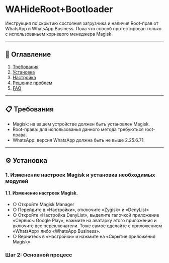 # WAHideRoot+Bootloader
Инструкция по скрытию состояния загрузчика и наличия Root-прав от WhatsApp и WhatsApp Business. Пока что способ протестирован только с использованьем корневого менеджера Magisk
 
---

## 📌 **Оглавление**  
1. [Требования](#-требования)  
2. [Установка](#-установка)  
3. [Настройка](#-настройка)  
4. [Решение проблем](#-решение-проблем)  
5. [FAQ](#-faq)  

---

## 📋 **Требования**  
- Magisk: на вашем устройстве должен быть установлен Magisk.
- Root-права: для использованья данного метода требуються root-права.  
- WhatsApp: версия  WhatsApp должна быть не выше 2.25.6.71.

---

## ⚙️ **Установка**  
### 1. Изменение настроек Magisk и установка необходимых модулей 
#### 1.1. Изменение настроек Magisk.
- ○ Откройте Magisk Manager
- ○ Перейдите в «Настройки», отключите «Zygisk» и «DenyList»
- ○ Откройте «Настройка DenyList», выделите галочкой приложение «Сервисы Google Play», нажмите на аватарку этого приложения и включите все переключатели. Тоже самое сделайте с приложением «WhatsApp» либо «WhatsApp Business».
- ○ Вернитесь в «Настройки» и нажмите на «Скрытие приложения Magisk»
### Шаг 2: Основной процесс  


